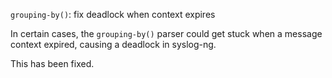 `grouping-by()`: fix deadlock when context expires

In certain cases, the `grouping-by()` parser could get stuck when a message
context expired, causing a deadlock in syslog-ng.

This has been fixed.

